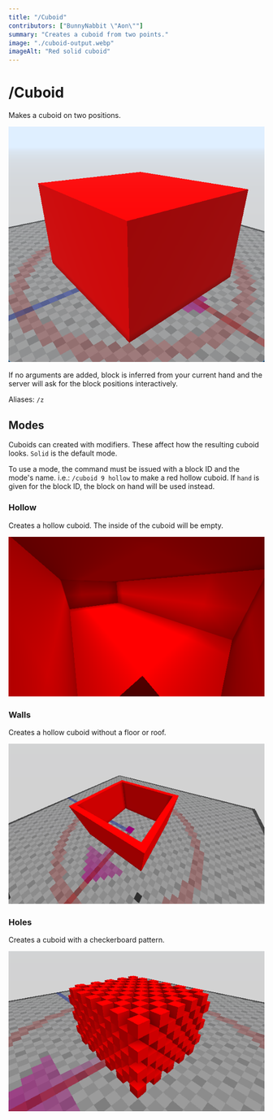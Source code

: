 ```yaml
---
title: "/Cuboid"
contributors: ["BunnyNabbit \"Aon\""]
summary: "Creates a cuboid from two points."
image: "./cuboid-output.webp"
imageAlt: "Red solid cuboid"
---
```


# /Cuboid

Makes a cuboid on two positions.

![Red solid cuboid](./cuboid-output.webp)

If no arguments are added, block is inferred from your current hand and the server will ask for the block positions interactively.

Aliases: `/z`

## Modes

Cuboids can created with modifiers. These affect how the resulting cuboid looks. `Solid` is the default mode.

To use a mode, the command must be issued with a block ID and the mode's name. i.e.: `/cuboid 9 hollow` to make a red hollow cuboid. If `hand` is given for the block ID, the block on hand will be used instead.

### Hollow

Creates a hollow cuboid. The inside of the cuboid will be empty.

![Red hollow cuboid](./cuboid-hollow.webp)

### Walls

Creates a hollow cuboid without a floor or roof.

![Red walls](./cuboid-walls.webp)

### Holes

Creates a cuboid with a checkerboard pattern.

![Red cuboid with holes resembling a checkerboard](./cuboid-holes.webp)
